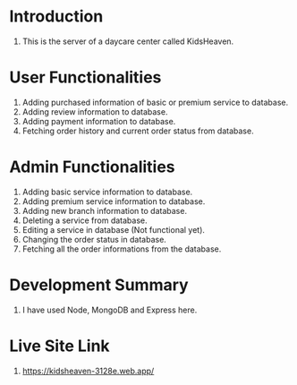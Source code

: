 # Introduction

1. This is the server of a daycare center called KidsHeaven.

# User Functionalities

1. Adding purchased information of basic or premium service to database.
2. Adding review information to database.
3. Adding payment information to database.
4. Fetching order history and current order status from database.

# Admin Functionalities

1. Adding basic service information to database.
2. Adding premium service information to database.
3. Adding new branch information to database.
4. Deleting a service from database.
5. Editing a service in database (Not functional yet).
6. Changing the order status in database.
7. Fetching all the order informations from the database.

# Development Summary

1. I have used Node, MongoDB and Express here.

# Live Site Link

1. https://kidsheaven-3128e.web.app/